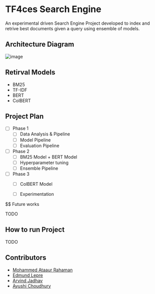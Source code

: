 # TF4ces Search Engine

An experimental driven Search Engine Project developed to index and retrive best documents given a query using ensemble of models. 


## Architecture Diagram
![image](https://user-images.githubusercontent.com/30720979/226012153-3852c59c-a3cb-4869-bcf1-8555999125eb.png)


## Retirval Models
  - BM25
  - TF-IDF
  - BERT
  - ColBERT
  
 
## Project Plan

 - [ ] Phase 1
      - [ ] Data Analysis & Pipeline
      - [ ] Model Pipeline
      - [ ] Evaluation Pipeline
 - [ ] Phase 2
      - [ ] BM25 Model + BERT Model
      - [ ] Hyperparameter tuning
      - [ ] Ensemble Pipeline
 - [ ] Phase 3
      - [ ] ColBERT Model
      - [ ] Experimentation
  
  
$$ Future works

TODO
  
## How to run Project

TODO




## Contributors

- [Mohammed Ataaur Rahaman](https://github.com/ataago)
- [Edmund Lepre](https://github.com/edmundlepre)
- [Arvind Jadhav](https://github.com/Arvind-AI-7)
- [Ayushi Choudhury](https://github.com/Ayushi231)
